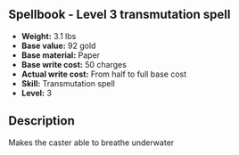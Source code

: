 ## Spellbook - Level 3 transmutation spell
- **Weight:** 3.1 lbs
- **Base value:** 92 gold
- **Base material:** Paper
- **Base write cost:** 50 charges
- **Actual write cost:** From half to full base cost
- **Skill:** Transmutation spell
- **Level:** 3
## Description
Makes the caster able to breathe underwater
